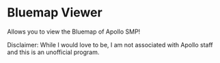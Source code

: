 # Bluemap Viewer
Allows you to view the Bluemap of Apollo SMP! 

Disclaimer: While I would love to be, I am not associated with Apollo staff and this is an unofficial program.
